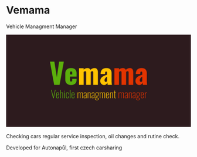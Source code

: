 # Vemama
Vehicle Managment Manager

![vemama logo](https://github.com/Fasther/Vemama/blob/master/git%20header.png)

Checking cars regular service inspection, oil changes and rutine check.

Developed for Autonapůl, first czech carsharing
